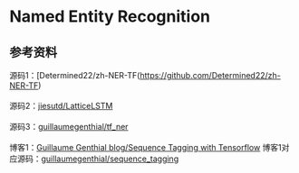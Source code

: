 # Named Entity Recognition

## 参考资料

源码1：[Determined22/zh-NER-TF(https://github.com/Determined22/zh-NER-TF)<br><br>
源码2：[jiesutd/LatticeLSTM](https://github.com/jiesutd/LatticeLSTM)<br><br>
源码3：[guillaumegenthial/tf_ner](https://github.com/guillaumegenthial/tf_ner)<br><br>
博客1：[Guillaume Genthial blog/Sequence Tagging with Tensorflow](https://guillaumegenthial.github.io/sequence-tagging-with-tensorflow.html)
博客1对应源码：[guillaumegenthial/sequence_tagging](https://github.com/guillaumegenthial/sequence_tagging)<br><br>

